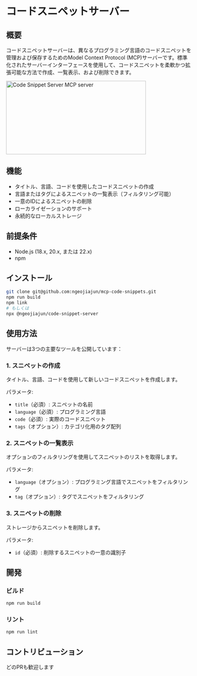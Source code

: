 # コードスニペットサーバー

## 概要

コードスニペットサーバーは、異なるプログラミング言語のコードスニペットを管理および保存するためのModel Context Protocol (MCP)サーバーです。標準化されたサーバーインターフェースを使用して、コードスニペットを柔軟かつ拡張可能な方法で作成、一覧表示、および削除できます。

<a href="https://glama.ai/mcp/servers/qt4j367mfk"><img width="380" height="200" src="https://glama.ai/mcp/servers/qt4j367mfk/badge" alt="Code Snippet Server MCP server" /></a>

## 機能

- タイトル、言語、コードを使用したコードスニペットの作成
- 言語またはタグによるスニペットの一覧表示（フィルタリング可能）
- 一意のIDによるスニペットの削除
- ローカライゼーションのサポート
- 永続的なローカルストレージ

## 前提条件

- Node.js (18.x, 20.x, または 22.x)
- npm

## インストール

```bash
git clone git@github.com:ngeojiajun/mcp-code-snippets.git
npm run build
npm link
# もしくは
npx @ngeojiajun/code-snippet-server
```

## 使用方法

サーバーは3つの主要なツールを公開しています：

### 1. スニペットの作成

タイトル、言語、コードを使用して新しいコードスニペットを作成します。

パラメータ:
- `title`（必須）: スニペットの名前
- `language`（必須）: プログラミング言語
- `code`（必須）: 実際のコードスニペット
- `tags`（オプション）: カテゴリ化用のタグ配列

### 2. スニペットの一覧表示

オプションのフィルタリングを使用してスニペットのリストを取得します。

パラメータ:
- `language`（オプション）: プログラミング言語でスニペットをフィルタリング
- `tag`（オプション）: タグでスニペットをフィルタリング

### 3. スニペットの削除

ストレージからスニペットを削除します。

パラメータ:
- `id`（必須）: 削除するスニペットの一意の識別子

## 開発

### ビルド

```bash
npm run build
```

### リント

```bash
npm run lint
```

## コントリビューション

どのPRも歓迎します
